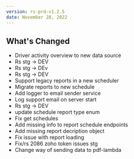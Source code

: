 ```yaml
---
version: rs-prd-v1.2.5
date: November 28, 2022
---
```


## What's Changed
* Driver activity overview to new data source
* Rs stg -> DEV
* Rs stg -> DEv
* Rs stg -> DEV
* Support legacy reports in a new scheduler
* Migrate reports to new schedule
* Add logger to email sender service
* Log support email on server start
* Rs stg -> DEV
* update schedule report type enum
* Fix get schedules
* Add missing info to report schedule endpoints
* Add missing report decription object
* Fix issue with report loading
* Fix/rs 2086 zoho token issues stg
* Change way of sending data to pdf-lambda